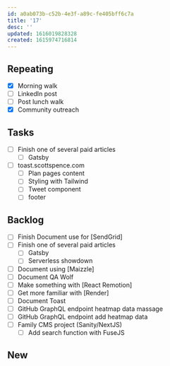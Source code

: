 ```yaml
---
id: a0ab073b-c52b-4e3f-a89c-fe405bff6c7a
title: '17'
desc: ''
updated: 1616019828328
created: 1615974716814
---
```


## Repeating

- [x] Morning walk
- [ ] LinkedIn post
- [ ] Post lunch walk
- [x] Community outreach

## Tasks

- [ ] Finish one of several paid articles
  - [ ] Gatsby
- [ ] toast.scottspence.com
  - [ ] Plan pages content
  - [ ] Styling with Tailwind
  - [ ] Tweet component
  - [ ] footer

## Backlog

- [ ] Finish Document use for [SendGrid]
- [ ] Finish one of several paid articles
  - [ ] Gatsby
  - [ ] Serverless showdown
- [ ] Document using [Maizzle]
- [ ] Document QA Wolf
- [ ] Make something with [React Remotion]
- [ ] Get more familiar with [Render]
- [ ] Document Toast
- [ ] GitHub GraphQL endpoint heatmap data massage
- [ ] GitHub GraphQL endpoint add heatmap data
- [ ] Family CMS project (Sanity/NextJS)
  - [ ] Add search function with FuseJS

## New
